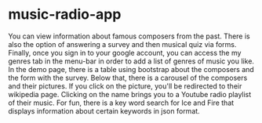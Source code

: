 # music-radio-app
You can view information about famous composers from the past.
There is also the option of answering a survey and then musical quiz via
forms.  Finally, once you sign in to your google account, you can access the my genres tab in the menu-bar in order to add a list of genres of music you like.  In the demo page, there is a table using bootstrap about the composers and the form with the survey.  Below that, there is a carousel of the composers and their pictures.  If you click on the picture, you'll be redirected to their wikipedia page. Clicking on the name brings you to a Youtube radio playlist of their music.  For fun, there is a key word search for Ice and Fire that displays information about certain keywords in json format.
